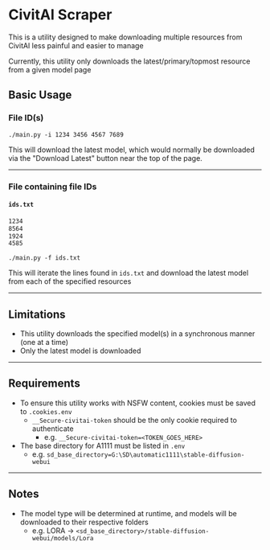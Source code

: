 # CivitAI Scraper

This is a utility designed to make downloading multiple resources from CivitAI less painful and easier to manage

Currently, this utility only downloads the latest/primary/topmost resource from a given model page

## Basic Usage

### File ID(s)

```shell
./main.py -i 1234 3456 4567 7689
```

This will download the latest model, which would normally be downloaded via the "Download Latest" button near the top of
the page.
___

### File containing file IDs

#### `ids.txt`

```txt
1234
8564
1924
4585
```

```shell
./main.py -f ids.txt
```

This will iterate the lines found in `ids.txt` and download the latest model from each of the specified resources
___

## Limitations

* This utility downloads the specified model(s) in a synchronous manner (one at a time)
* Only the latest model is downloaded

___

## Requirements

* To ensure this utility works with NSFW content, cookies must be saved to `.cookies.env`
    * `__Secure-civitai-token` should be the only cookie required to authenticate
        * e.g. `__Secure-civitai-token=<TOKEN_GOES_HERE>`
* The base directory for A1111 must be listed in `.env`
    * e.g. `sd_base_directory=G:\SD\automatic1111\stable-diffusion-webui`

___

## Notes

* The model type will be determined at runtime, and models will be downloaded to their respective folders
    * e.g. LORA -> `<sd_base_directory>/stable-diffusion-webui/models/Lora`